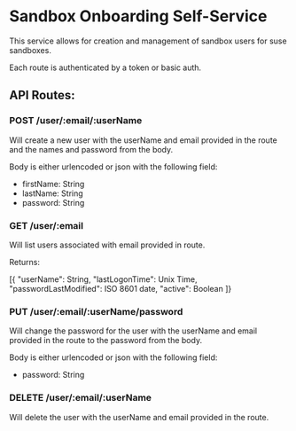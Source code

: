 # Sandbox Onboarding Self-Service


This service allows for creation and management of sandbox users for suse sandboxes.

Each route is authenticated by a token or basic auth.



## API Routes:

### POST /user/:email/:userName

Will create a new user with the userName and email provided in the route and the names and password from the body. 

Body is either urlencoded or json with the following field:

 - firstName: String 
 - lastName: String
 - password: String


### GET /user/:email

Will list users associated with email provided in route.

Returns:

[{
  "userName": String,
  "lastLogonTime": Unix Time,
  "passwordLastModified": ISO 8601 date,
  "active": Boolean
]}


### PUT /user/:email/:userName/password

Will change the password for the user with the userName and email provided in the route to the password from the body. 

Body is either urlencoded or json with the following field:

 - password: String



### DELETE /user/:email/:userName

Will delete the user with the userName and email provided in the route.
